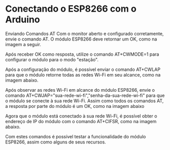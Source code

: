 # Conectando o ESP8266 com o Arduino

Enviando Comandos AT
Com o monitor aberto e configurado corretamente, envie o comando AT. O módulo ESP8266 deve retornar um OK, como na imagem a seguir.

Após receber OK como resposta, utilize o comando AT+CWMODE=1 para configurar o módulo para o modo "estação".

Após a configuração do módulo, é possível enviar o comando AT+CWLAP para que o módulo retorne todas as redes Wi-Fi em seu alcance, como na imagem abaixo.

Após observar as redes Wi-Fi em alcance do módulo ESP8266, envie o comando AT+CWJAP="sua-rede-wi-fi","senha-da-sua-rede-wi-fi" para que o módulo se conecte à sua rede Wi-Fi. Assim como todos os comandos AT, a resposta por parte do módulo é um OK, como na imagem abaixo

Agora que o módulo está conectado à sua rede Wi-Fi, é possível obter o endereço de IP do módulo com o comando AT+CIFSR, como na imagem abaixo.

Com estes comandos é possível testar a funcionalidade do módulo ESP8266, assim como alguns de seus recursos.
